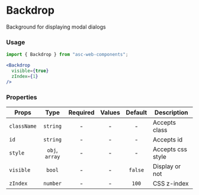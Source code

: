 # Backdrop

Background for displaying modal dialogs

### Usage

```js
import { Backdrop } from "asc-web-components";
```

```jsx
<Backdrop 
  visible={true} 
  zIndex={1} 
/>
```

### Properties

| Props       |      Type      | Required | Values | Default | Description       |
| ----------- | :------------: | :------: | :----: | :-----: | ----------------- |
| `className` |    `string`    |    -     |   -    |    -    | Accepts class     |
| `id`        |    `string`    |    -     |   -    |    -    | Accepts id        |
| `style`     | `obj`, `array` |    -     |   -    |    -    | Accepts css style |
| `visible`   |     `bool`     |    -     |   -    | `false` | Display or not    |
| `zIndex`    |    `number`    |    -     |   -    |  `100`  | CSS z-index       |
